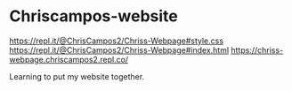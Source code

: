 # Chriscampos-website
https://repl.it/@ChrisCampos2/Chriss-Webpage#style.css
https://repl.it/@ChrisCampos2/Chriss-Webpage#index.html
https://chriss-webpage.chriscampos2.repl.co/

Learning to put my website together.

